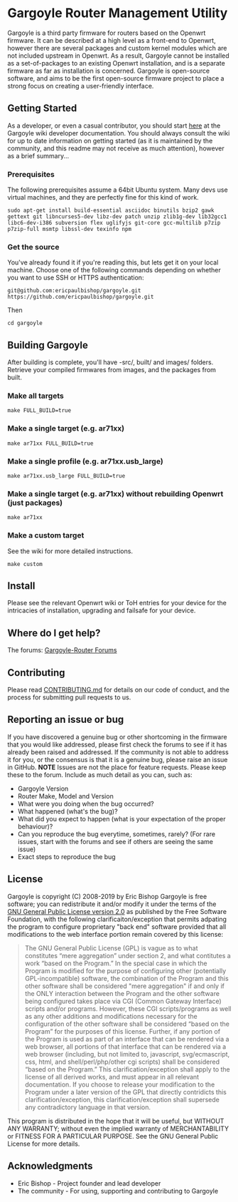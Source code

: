 # Gargoyle Router Management Utility

Gargoyle is a third party firmware for routers based on the Openwrt firmware. It can be described at a high level as a front-end to Openwrt, however there are several packages and custom kernel modules which are not included upstream in Openwrt. As a result, Gargoyle cannot be installed as a set-of-packages to an existing Openwrt installation, and is a separate firmware as far as installation is concerned.
Gargoyle is open-source software, and aims to be the first open-source firmware project to place a strong focus on creating a user-friendly interface.

## Getting Started

As a developer, or even a casual contributor, you should start [here](https://www.gargoyle-router.com/wiki/doku.php?id=developer_info) at the Gargoyle wiki developer documentation.
You should always consult the wiki for up to date information on getting started (as it is maintained by the community, and this readme may not receive as much attention), however as a brief summary...

### Prerequisites

The following prerequisites assume a 64bit Ubuntu system. Many devs use virtual machines, and they are perfectly fine for this kind of work.

```
sudo apt-get install build-essential asciidoc binutils bzip2 gawk gettext git libncurses5-dev libz-dev patch unzip zlib1g-dev lib32gcc1 libc6-dev-i386 subversion flex uglifyjs git-core gcc-multilib p7zip p7zip-full msmtp libssl-dev texinfo npm
```

### Get the source

You've already found it if you're reading this, but lets get it on your local machine. Choose one of the following commands depending on whether you want to use SSH or HTTPS authentication:

```
git@github.com:ericpaulbishop/gargoyle.git
https://github.com/ericpaulbishop/gargoyle.git
```

Then

```
cd gargoyle
```


## Building Gargoyle

After building is complete, you'll have <target>-src/, built/<target> and images/<target> folders. Retrieve your compiled firmwares from images, and the packages from built.

### Make all targets

```
make FULL_BUILD=true
```

### Make a single target (e.g. ar71xx)

```
make ar71xx FULL_BUILD=true
```

### Make a single profile (e.g. ar71xx.usb_large)

```
make ar71xx.usb_large FULL_BUILD=true
```

### Make a single target (e.g. ar71xx) without rebuilding Openwrt (just packages)

```
make ar71xx
```

### Make a custom target

See the wiki for more detailed instructions.

```
make custom
```

## Install

Please see the relevant Openwrt wiki or ToH entries for your device for the intricacies of installation, upgrading and failsafe for your device.

## Where do I get help?

The forums: [Gargoyle-Router Forums](https://www.gargoyle-router.com/phpbb/index.php)

## Contributing

Please read [CONTRIBUTING.md](https://github.com/ericpaulbishop/gargoyle/blob/master/CONTRIBUTING.md) for details on our code of conduct, and the process for submitting pull requests to us.

## Reporting an issue or bug

If you have discovered a genuine bug or other shortcoming in the firmware that you would like addressed, please first check the forums to see if it has already been raised and addressed. If the community is not able to address it for you, or the consensus is that it is a genuine bug, please raise an issue in GitHub.
**NOTE** Issues are not the place for feature requests. Please keep these to the forum.
Include as much detail as you can, such as:
* Gargoyle Version
* Router Make, Model and Version
* What were you doing when the bug occurred?
* What happened (what's the bug)?
* What did you expect to happen (what is your expectation of the proper behaviour)?
* Can you reproduce the bug everytime, sometimes, rarely? (For rare issues, start with the forums and see if others are seeing the same issue)
* Exact steps to reproduce the bug

## License

Gargoyle is copyright (C) 2008-2019 by Eric Bishop
Gargoyle is free software; you can redistribute it and/or modify it under the terms of the [GNU General Public License version 2.0](http://www.gnu.org/licenses/gpl-2.0.html) as published by the Free Software Foundation, with the following clarificaiton/exception that permits adpating the program to configure proprietary "back end" software provided that all modifications to the web interface portion remain covered by this license:

> The GNU General Public License (GPL) is vague as to what constitutes “mere aggregation” under section 2, and what contitutes a work “based on the Program.” In the special case in which the Program is modified for the purpose of configuring other (potentially GPL-incompatible) software, the combination of the Program and this other software shall be considered "mere aggregation" if and only if the ONLY interaction between the Program and the other software being configured takes place via CGI (Common Gateway Interface) scripts and/or programs. However, these CGI scripts/programs as well as any other additions and modifications necessary for the configuration of the other software shall be considered “based on the Program” for the purposes of this license. Further, if any portion of the Program is used as part of an interface that can be rendered via a web browser, all portions of that interface that can be rendered via a web browser (including, but not limited to, javascript, svg/ecmascript, css, html, and shell/perl/php/other cgi scripts) shall be considered “based on the Program.”
> This clarification/exception shall apply to the license of all derived works, and must appear in all relevant documentation. If you choose to release your modification to the Program under a later version of the GPL that directly contridicts this clarification/exception, this clarification/exception shall supersede any contradictory language in that version.

This program is distributed in the hope that it will be useful, but WITHOUT ANY WARRANTY; without even the implied warranty of MERCHANTABILITY or FITNESS FOR A PARTICULAR PURPOSE. See the GNU General Public License for more details.

## Acknowledgments

* Eric Bishop - Project founder and lead developer
* The community - For using, supporting and contributing to Gargoyle

